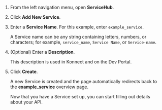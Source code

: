 <!-- Used in Konnect getting started guides -->

1. From the left navigation menu, open **ServiceHub**.

1. Click **Add New Service**.

1. Enter a **Service Name**. For this example, enter `example_service`.

    A Service name can be any string containing letters, numbers, or characters;
    for example, `service_name`, `Service Name`, or `Service-name`.

1. (Optional) Enter a **Description**.

    This description is used in Konnect and on the Dev Portal.

1. Click **Create**.

    A new Service is created and the page automatically redirects back to the
    **example_service** overview page.

    Now that you have a Service set up, you can start filling out details about your
    API.
